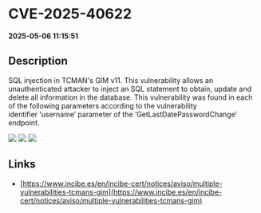 # CVE-2025-40622

**2025-05-06 11:15:51**

## Description
SQL injection in TCMAN's GIM v11. This vulnerability allows an unauthenticated attacker to inject an SQL statement to obtain, update and delete all information in the database. This vulnerability was found in each of the following parameters according to the vulnerability identifier ‘username’ parameter of the ‘GetLastDatePasswordChange’ endpoint.

![](https://img.shields.io/static/v1?label=Score&message=9.3&color=red)
![](https://img.shields.io/static/v1?label=Severity&message=CRITICAL&color=red)
![](https://img.shields.io/static/v1?label=CWE&message=SQL&color=green)

## Links
- [https://www.incibe.es/en/incibe-cert/notices/aviso/multiple-vulnerabilities-tcmans-gim](https://www.incibe.es/en/incibe-cert/notices/aviso/multiple-vulnerabilities-tcmans-gim)
